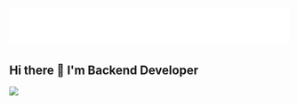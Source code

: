 <h1 align="center">
  <img src="name.svg" alt="abdukulov"/>
</h1>


## Hi there 👋 I'm Backend Developer

![](https://github-profile-trophy.vercel.app/?username=Fredzn1&theme=radical&no-frame=false&no-bg=false&margin-w=4)
